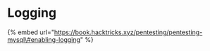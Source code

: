 # Logging

{% embed url="https://book.hacktricks.xyz/pentesting/pentesting-mysql\#enabling-logging" %}

